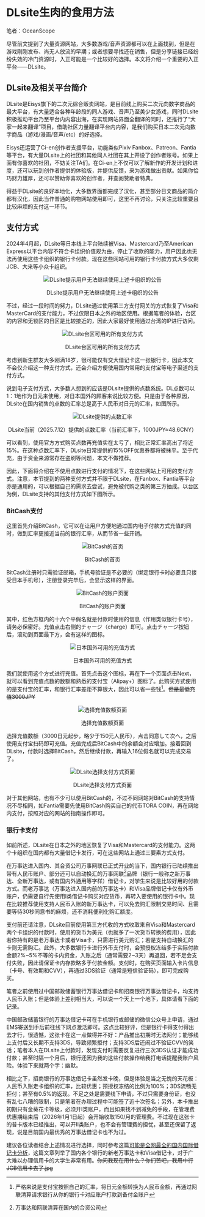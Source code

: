 # DLsite生肉的食用方法

笔者：OceanScope

尽管前文提到了大量资源网站，大多数游戏/音声资源都可以在上面找到，但是在游戏刚刚发布、尚无人放流的早期；或者想要寻找还在销售，但是分享链接已经纷纷失效的冷门资源时，入正可能是一个比较好的选择。本文将介绍一个重要的入正平台——DLsite。

## DLsite及相关平台简介
DLsite是Eisys旗下的二次元综合贩卖网站，是目前线上购买二次元向数字商品的最大平台，有大量适合各种年龄段的同人游戏、音声乃至美少女游戏，同时DLsite积极推动平台乃至平台内内容出海，在实现网站界面全翻译的同时，还推行了“大家一起来翻译”项目，借助社区力量翻译平台内内容，是我们购买日本二次元向数字商品（游戏/漫画/音声/etc）的好选择。

Eisys还运营了Ci-en创作者支援平台，功能类似Pixiv Fanbox、Patreon、Fantia等平台，有大量DLsite上的社团和其他同人社团在其上开设了创作者账号。如果上面有你喜欢的社团，不妨关注TA们。在Ci-en上不仅可以了解新作的开发计划和进度，还可以玩到创作者提供的体验版，并提供反馈，来为游戏做出贡献。如果你恰巧财力雄厚，还可以赞助你喜欢的创作者，并查阅赞助者特典。

得益于DLsite的良好本地化，大多数界面都完成了汉化，甚至部分日文商品的简介都有汉化，因此当作普通的购物网站使用即可，这里不再讨论，只关注比较重要且比较麻烦的支付这一环节。

## 支付方式
2024年4月起，DLsite等日本线上平台陆续被Visa、Mastercard乃至American Express以平台内容不符合卡组织价值观为由，停止了收款的能力，用户因此也无法再使用这些卡组织的银行卡付款。现在这些网站可用的银行卡付款方式大多仅剩JCB、大来等小众卡组织。

<center>

![DLsite提示用户无法继续使用上述卡组织的公告](./res/02/公告.png)

DLsite提示用户无法继续使用上述卡组织的公告

</center>

不过，经过一段时间的努力，DLsite通过使用第三方支付网关的方式恢复了Visa和MasterCard的支付能力，不过仅限日本之外的地区使用。根据笔者的体验，台区的内容和无锁区的日区是比较接近的，因此大家最好使用通过台湾的IP进行访问。
<center>

![DLsite台区可用的所有支付方式](./res/02/支付方式TW.png)

DLsite台区可用的所有支付方式

</center>

考虑到新生群友大多刚满18岁，很可能仅有交大借记卡这一张银行卡，因此本文不会仅介绍这一种支付方式，还会介绍方便使用国内常用的支付宝等电子渠道的支付方式。

说到电子支付方式，大多数人想到的应该是DLsite提供的点数系统。DL点数可以1：1地作为日元来使用，对日本国外的顾客来说比较方便。只是由于各种原因，DLsite在国内销售的点数的汇率总是高于人民币对日元的汇率，如图所示。
<center>

![DLsite提供的点数汇率](./res/02/汇率.png)

DLsite当前（2025.7.12）提供的点数汇率（当前汇率下，1000JPY≈48.6CNY）
</center>

可以看到，使用官方方式购买点数再充值实在太亏了，相比正常汇率高出了将近15%。在这种点数汇率下，DLsite日常提供的15%OFF优惠券都将被抹平。至于代充，由于资金来源常存在盗刷等问题，本文不做推荐。

因此，下面将介绍在不使用点数进行支付的情况下，在这些网站上可用的支付方式。注意，本节提到的两种支付方式并不限于DLsite，在Fanbox、Fantia等平台亦是通用的，可以根据自己的需求去尝试，避免被代购之类的第三方抽成。以台区为例，DLsite支持的其他支付方式如下图所示。


### BitCash支付

这里首先介绍BitCash，它可以在让用户方便地通过国内电子付款方式充值的同时，做到汇率更接近当前的银行汇率，从而节省一些开销。
<center>

![BitCash的首页](./res/02/BitCash首页.png)

BitCash的首页
</center>

BitCash注册时只需验证邮箱，手机号验证是不必要的（绑定银行卡时必要且只接受日本手机号），注册登录完毕后，会显示这样的界面。
<center>

![BitCash的账户页面](./res/02/BitCash账户界面.png)

BitCash的账户页面
</center>

其中，红色方框内的十六个平假名就是付款时使用的信息（作用类似银行卡号），请务必保密好。充值点击右侧的チャージ（charge）即可。点击チャージ按钮后，滚动到页面最下方，会有这样的图标。
<center>

![日本国外可用的充值方式](./res/02/充值方式.png)


日本国外可用的充值方式
</center>

我们就使用这个方式进行充值。首先点击这个图标，再在下一个页面点击Next，就可以看到充值点数的数额和熟悉的支付宝（Alipay+）图标了。此购买方式使用的是支付宝的汇率，和银行汇率差距不算很大，因此可以省一些钱[^1]。~~但是最低充值3000JPY~~

[^1]: 严格来说是支付宝按照自己的汇率，将日元金额转换为人民币金额，再通过网联清算请求银行从你的银行卡对应账户打款到备付金账户
<center>

![选择充值数额页面](./res/02/选择数额.png)

选择充值数额页面
</center>

选择充值数额（3000日元起步，略少于150元人民币），点击同意して次へ，之后使用支付宝扫码即可充值。充值完成后BitCash中的余额会对应增加。接着回到DLsite，付款时选择BitCash，然后继续付款，再输入16位假名就可以完成交易了。
<center>

![DLsite选择支付方式页面](./res/02/DL支付方式选择.png)

DLsite选择支付方式页面
</center>

对于其他网站，也有不少可以使用BitCash的，不过不同网站对BitCash的支持情况不尽相同，如Fantia需要先使用BitCash购买自己的代币TORA COIN，再在网站内支付，按照对应的网站的指南操作即可。
### 银行卡支付

如前所述，DLsite在日本之外的地区恢复了Visa和Mastercard的支付能力。这两个卡组织在国内都有大量借记卡发行，可在这些网站上通过三要素方式支付。

在万事达进入国内、其合资公司万事网联已正式开业的当下，国内银行已陆续推出带有人民币账户、部分还可以自动换汇的万事网联[^2]品牌（银行一般称之新万事达、全新万事达，或有国内外通用等字样）借记卡，对学生来说是比较好用的付款方式。而老万事达（万事达进入国内前的万事达卡）和Visa品牌借记卡仅有外币账户，仍需要自行先使用I类借记卡购买对应货币，再转入要使用的银行卡中。现在比较推荐使用支持人民币入账的新万事达卡，可以免去购汇限制交易时间、且需要等待30秒同意书的麻烦，还不消耗便利化购汇额度。

支付前还请注意，DLsite目前使用第三方代收的方式收取来自Visa和Mastercard两个卡组织的付款时，使用的货币为美元（也就多了一次货币转换的费用），因此若你持有的是老万事达卡或者Visa卡，只需进行美元购汇；若是支持自动换汇的卡则无需购汇。此外，大多数银行卡进行外币支付时，会预授权冻结多于实际付款金额2%~5%不等的卡内资金，入账之后（通常需要2~3天）再退回，若不足会支付失败，因此请保证卡内存款略多于付款金额。支付时，在购买页面输入卡片信息（卡号、有效期和CVV），再通过3DS验证（通常是短信验证码），即可完成购买。

笔者之前使用过中国邮政储蓄银行万事达借记卡和招商银行万事达借记卡，均支持人民币入账；但是体验上差别相当大，可以说一个天上一个地下，具体请看下面的记录。

中国邮政储蓄银行的万事达借记卡可在手机银行或邮储的微信公众号上申请，通过EMS寄送到手后前往线下网点激活即可。这点比较好评，但是银行卡得支付得出去才行，很遗憾，这张卡在这一点做得并不好：产品推出初期时无法网付；能够线上支付后又长期不支持3DS，导致频繁拒付；支持3DS后还闹过不验证CVV的笑话；笔者本人在DLsite上付款时，发现支付时需要反复进行三次3DS认证才能成功付款；甚至时隔一个月后，银行还因为我的这些付款操作给我打电话提醒我账户风险。体验下来就两个字：幽默。

相比之下，招商银行的万事达借记卡虽然发卡晚，但是体验是当之无愧的天花板：人民币入账走卡组织的汇率，比较优惠；预授权冻结的比例为100%；3DS流畅无拒付；甚至有0.5%的返现。不足之处是需要线下申请，不过只需要身份证，也没有乱七八糟的限制，只是笔者在办理过程中可能签了近十次签名；另外，本卡推出初期只有金葵花卡等级，必须开I类账户，而且如果找不到减免的手段，在管理费优惠期结束后（2026年1月1日起）会开始收取150/月的管理费。不过现在这张卡的普卡版本已经推出，可以开II类账户，也不会有管理费的担忧，甚至还保留了返现，说是目前国内最优秀的万事达借记卡也不为过。

建议各位读者结合上述情况进行选择，同时参考这篇[可能是全网最全的国内国际借记卡分析](https://faint-store-ef0.notion.site/231bd9fa7ac18093b18ccbc035740193)，这篇文章列举了国内各个银行的新老万事达卡和Visa借记卡，对于广大难以办理信用卡的大学生非常有用。~~你问我现在用什么？你们苦吧，我用中行JCB信用卡去了.jpg~~

[^2]: 万事达和网联清算在国内的合资公司